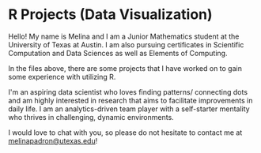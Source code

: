 # R Projects (Data Visualization)

Hello! My name is Melina and I am a Junior Mathematics student at the University of Texas at Austin. I am also pursuing certificates in Scientific Computation and Data Sciences as well as Elements of Computing.

In the files above, there are some projects that I have worked on to gain some experience with utilizing R.

I'm an aspiring data scientist who loves finding patterns/ connecting dots and am highly interested in research that aims to facilitate improvements in daily life. I am an analytics-driven team player with a self-starter mentality who thrives in challenging, dynamic environments.

I would love to chat with you, so please do not hesitate to contact me at melinapadron@utexas.edu!
